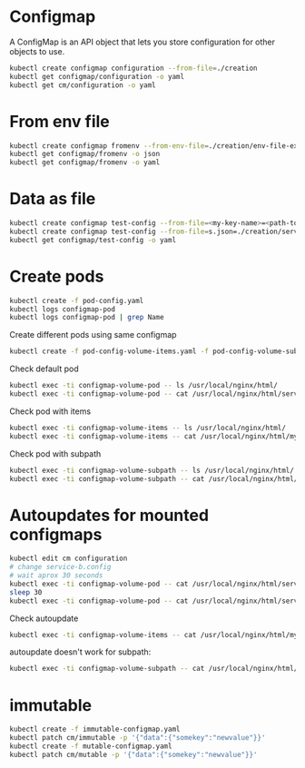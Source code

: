 # Configmap
A ConfigMap is an API object that lets you store configuration for other objects to use.

```sh
kubectl create configmap configuration --from-file=./creation
kubectl get configmap/configuration -o yaml
kubectl get cm/configuration -o yaml
```

# From env file
```sh
kubectl create configmap fromenv --from-env-file=./creation/env-file-example
kubectl get configmap/fromenv -o json
kubectl get configmap/fromenv -o yaml
```
# Data as file

```sh
kubectl create configmap test-config --from-file=<my-key-name>=<path-to-file>
kubectl create configmap test-config --from-file=s.json=./creation/service.json
kubectl get configmap/test-config -o yaml
```
# Create pods

```sh
kubectl create -f pod-config.yaml
kubectl logs configmap-pod
kubectl logs configmap-pod | grep Name
```

Create different pods using same configmap
```sh
kubectl create -f pod-config-volume-items.yaml -f pod-config-volume-subpath.yaml -f pod-config-volume.yaml
```

Check default pod
```sh
kubectl exec -ti configmap-volume-pod -- ls /usr/local/nginx/html/
kubectl exec -ti configmap-volume-pod -- cat /usr/local/nginx/html/service-b.config
```

Check pod with items
```sh
kubectl exec -ti configmap-volume-items -- ls /usr/local/nginx/html/
kubectl exec -ti configmap-volume-items -- cat /usr/local/nginx/html/myconfig
```

Check pod with subpath
```sh
kubectl exec -ti configmap-volume-subpath -- ls /usr/local/nginx/html/
kubectl exec -ti configmap-volume-subpath -- cat /usr/local/nginx/html/service-b.config
```

# Autoupdates for mounted configmaps
```sh
kubectl edit cm configuration
# change service-b.config
# wait aprox 30 seconds
kubectl exec -ti configmap-volume-pod -- cat /usr/local/nginx/html/service-b.config
sleep 30
kubectl exec -ti configmap-volume-pod -- cat /usr/local/nginx/html/service-b.config
```

Check autoupdate
```sh
kubectl exec -ti configmap-volume-items -- cat /usr/local/nginx/html/myconfig
```

autoupdate doesn't work for subpath:
```sh
kubectl exec -ti configmap-volume-subpath -- cat /usr/local/nginx/html/service-b.config
```

# immutable

```sh
kubectl create -f immutable-configmap.yaml
kubectl patch cm/immutable -p '{"data":{"somekey":"newvalue"}}'
kubectl create -f mutable-configmap.yaml
kubectl patch cm/mutable -p '{"data":{"somekey":"newvalue"}}'
```